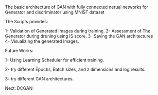 The basic architecture of GAN with fully connected nerual networks for Generator and discriminator using MNIST dataset 

The Scripts provides: 
  
  1- Validation of Generated Images during training.
  2- Assessment of The Generator during druning using IS score.
  3- Saving the GAN architectures 
  4- Visualizing the generated Images.

Future Works: 

  1- Using Learning Scheduler for efficient training. 
  
  2- try different Epochs, Batch sizes, and z dimensions and log results.
  
  3- try different GAN architectures.

Next: DCGAN!

